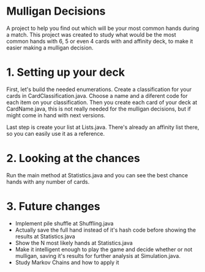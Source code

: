 # Mulligan Decisions

A project to help you find out which will be your most common hands during a match. This project was created to study what would be the most common hands with 6, 5 or even 4 cards with and affinity deck, to make it easier making a mulligan decision.

# 1. Setting up your deck

First, let's build the needed enumerations. Create a classification for your cards in CardClassification.java. Choose a name and a diferent code for each item on your classification. Then you create each card of your deck at CardName.java, this is not really needed for the mulligan decisions, but if might come in hand with next versions.

Last step is create your list at Lists.java. There's already an affinity list there, so you can easily use it as a reference.

# 2. Looking at the chances

Run the main method at Statistics.java and you can see the best chance hands with any number of cards.

# 3. Future changes
- Implement pile shuffle at Shuffling.java
- Actually save the full hand instead of it's hash code before showing the results at Statistics.java
- Show the N most likely hands at Statistics.java
- Make it intelligent enough to play the game and decide whether or not mulligan, saving it's results for further analysis at Simulation.java.
- Study Markov Chains and how to apply it
